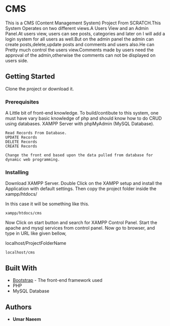 
# CMS

This is a CMS (Content Management System) Project From SCRATCH.This System Operates on two different views.A Users View and an Admin Panel.At users view, users can see posts, categories and later on I will add a login system for all users as well.But on the admin panel the admin can create posts,delete,update posts and comments and users also.He can Pretty much control the users view.Comments made by users need the approval of the admin,otherwise the comments can not be displayed on users side.


## Getting Started

Clone the project or download it.

### Prerequisites
 A Little bit of front-end knowledge.
 To build/contibute to this system, one must have vary basic knowledge of php and should know how to do CRUD using databases.
 XAMPP Server with phpMyAdmin (MySQL Database).
```
Read Records From Database.
UPDATE Records
DELETE Records
CREATE Records

Change the front end based upon the data pulled from database for dynamic web programming.

```

### Installing

Download XAMPP Server.
Double Click on the XAMPP setup and install the Application with default settings.
Then copy the project folder inside the xampp/htdocs/



In this case it will be something like this.

```
xampp/htdocs/cms
```

Now Click on start button and search for XAMPP Control Panel.
Start the apache and mysql services from control panel.
Now go to browser, and type in URL like given bellow,

localhost/ProjectFolderName

```
localhost/cms
```






## Built With

* [Bootstrap](http://www.getbootstrap.com) - The front-end framework used
* PHP
* MySQL Database



## Authors

* **Umar Naeem**



